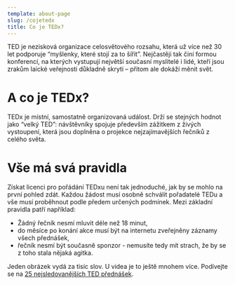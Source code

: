 ```yaml
---
template: about-page
slug: /cojetedx
title: Co je TEDx?
---
```

TED je nezisková organizace celosvětového rozsahu, která už více než 30 let podporuje “myšlenky, které stojí za to šířit”. Nejčastěji tak činí formou konferencí, na kterých vystupují největší současní myslitelé i lidé, kteří jsou zrakům laické veřejnosti důkladně skryti – přitom ale dokáží měnit svět. 

# A co je TEDx?
TEDx je místní, samostatně organizovaná událost. Drží se stejných hodnot jako “velký TED”: návštěvníky spojuje především zážitkem z živých vystoupení, která jsou doplněna o projekce nejzajímavějších řečníků z celého světa.

# Vše má svá pravidla
Získat licenci pro pořádání TEDxu není tak jednoduché, jak by se mohlo na první pohled zdát. Každou žádost musí osobně schválit pořadatelé TEDu a vše musí proběhnout podle předem určených podmínek. 
Mezi základní pravidla patří například: 
* Žádný řečník nesmí mluvit déle než 18 minut,
* do měsíce po konání akce musí být na internetu zveřejněny záznamy všech přednášek,
* řečník nesmí být současně sponzor - nemusíte tedy mít strach, že by se z toho stala nějaká agitka.

Jeden obrázek vydá za tisíc slov. U videa je to ještě mnohem více. Podívejte se na [25 nejsledovanějších TED přednášek](https://www.ted.com/playlists/171/the_20_most_popular_talks_of_a). 